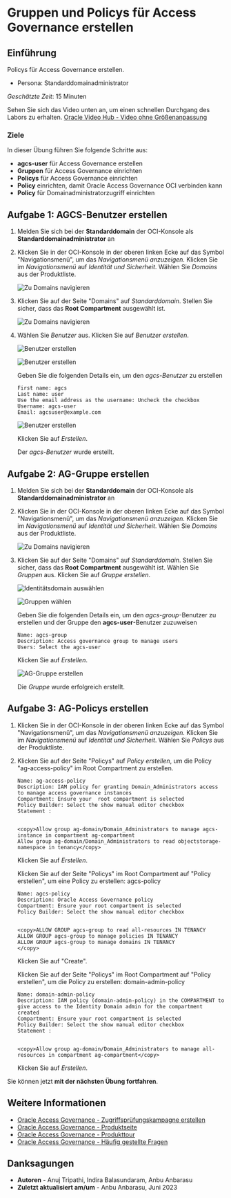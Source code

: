 # Gruppen und Policys für Access Governance erstellen

## Einführung

Policys für Access Governance erstellen.

*   Persona: Standarddomainadministrator

_Geschätzte Zeit_: 15 Minuten

Sehen Sie sich das Video unten an, um einen schnellen Durchgang des Labors zu erhalten. [Oracle Video Hub - Video ohne Größenanpassung](videohub:1_x0vzlnhh)

### Ziele

In dieser Übung führen Sie folgende Schritte aus:

*   **agcs-user** für Access Governance erstellen
*   **Gruppen** für Access Governance einrichten
*   **Policys** für Access Governance einrichten
*   **Policy** einrichten, damit Oracle Access Governance OCI verbinden kann
*   **Policy** für Domainadministratorzugriff einrichten

## Aufgabe 1: AGCS-Benutzer erstellen

1.  Melden Sie sich bei der **Standarddomain** der OCI-Konsole als **Standarddomainadministrator** an
    
2.  Klicken Sie in der OCI-Konsole in der oberen linken Ecke auf das Symbol "Navigationsmenü", um das _Navigationsmenü anzuzeigen._ Klicken Sie im _Navigationsmenü_ auf _Identität und Sicherheit_. Wählen Sie _Domains_ aus der Produktliste.
    
    ![Zu Domains navigieren](images/navigate-domains.png)
    
3.  Klicken Sie auf der Seite "Domains" auf _Standarddomain_. Stellen Sie sicher, dass das **Root Compartment** ausgewählt ist.
    
    ![Zu Domains navigieren](images/default-domain.png)
    
4.  Wählen Sie _Benutzer_ aus. Klicken Sie auf _Benutzer erstellen_.
    
    ![Benutzer erstellen](images/select-users.png)
    
    ![Benutzer erstellen](images/create-user.png)
    
    Geben Sie die folgenden Details ein, um den _agcs-Benutzer_ zu erstellen
    
        First name: agcs
        Last name: user
        Use the email address as the username: Uncheck the checkbox 
        Username: agcs-user
        Email: agcsuser@example.com
        
    
    ![Benutzer erstellen](images/createuser-tab.png)
    
    Klicken Sie auf _Erstellen_.
    
    Der _agcs-Benutzer_ wurde erstellt.
    

## Aufgabe 2: AG-Gruppe erstellen

1.  Melden Sie sich bei der **Standarddomain** der OCI-Konsole als **Standarddomainadministrator** an
    
2.  Klicken Sie in der OCI-Konsole in der oberen linken Ecke auf das Symbol "Navigationsmenü", um das _Navigationsmenü anzuzeigen._ Klicken Sie im _Navigationsmenü_ auf _Identität und Sicherheit_. Wählen Sie _Domains_ aus der Produktliste.
    
    ![Zu Domains navigieren](images/navigate-select-domain.png)
    
3.  Klicken Sie auf der Seite "Domains" auf _Standarddomain_. Stellen Sie sicher, dass das **Root Compartment** ausgewählt ist. Wählen Sie _Gruppen_ aus. Klicken Sie auf _Gruppe erstellen_.
    
    ![Identitätsdomain auswählen](images/default-domain.png)
    
    ![Gruppen wählen](images/select-group.png)
    
    Geben Sie die folgenden Details ein, um den _agcs-group_\-Benutzer zu erstellen und der Gruppe den **agcs-user**\-Benutzer zuzuweisen
    
        Name: agcs-group
        Description: Access governance group to manage users 
        Users: Select the agcs-user 
        
    
    Klicken Sie auf _Erstellen_.
    
    ![AG-Gruppe erstellen](images/creategroup-tab.png)
    
    Die _Gruppe_ wurde erfolgreich erstellt.
    

## Aufgabe 3: AG-Policys erstellen

1.  Klicken Sie in der OCI-Konsole in der oberen linken Ecke auf das Symbol "Navigationsmenü", um das _Navigationsmenü anzuzeigen._ Klicken Sie im _Navigationsmenü_ auf _Identität und Sicherheit_. Wählen Sie _Policys_ aus der Produktliste.
    
2.  Klicken Sie auf der Seite "Policys" auf _Policy erstellen_, um die Policy "ag-access-policy" im Root Compartment zu erstellen.
    
        Name: ag-access-policy
        Description: IAM policy for granting Domain_Administrators access to manage access governance instances
        Compartment: Ensure your  root compartment is selected
        Policy Builder: Select the show manual editor checkbox
        Statement :
        
    
        <copy>Allow group ag-domain/Domain_Administrators to manage agcs-instance in compartment ag-compartment
        Allow group ag-domain/Domain_Administrators to read objectstorage-namespace in tenancy</copy>
        
    
    Klicken Sie auf _Erstellen_.
    
    Klicken Sie auf der Seite "Policys" im Root Compartment auf "Policy erstellen", um eine Policy zu erstellen: agcs-policy
    
        Name: agcs-policy
        Description: Oracle Access Governance policy 
        Compartment: Ensure your root compartment is selected
        Policy Builder: Select the show manual editor checkbox
        
    
        <copy>ALLOW GROUP agcs-group to read all-resources IN TENANCY
        ALLOW GROUP agcs-group to manage policies IN TENANCY
        ALLOW GROUP agcs-group to manage domains IN TENANCY
        </copy>
        
    
    Klicken Sie auf "Create".
    
    Klicken Sie auf der Seite "Policys" im Root Compartment auf "Policy erstellen", um die Policy zu erstellen: domain-admin-policy
    
        Name: domain-admin-policy
        Description: IAM policy (domain-admin-policy) in the COMPARTMENT to give access to the Identity Domain admin for the compartment created
        Compartment: Ensure your root compartment is selected
        Policy Builder: Select the show manual editor checkbox
        Statement :
        
    
        <copy>Allow group ag-domain/Domain_Administrators to manage all-resources in compartment ag-compartment</copy>
        
    
    Klicken Sie auf _Erstellen_.
    

Sie können jetzt **mit der nächsten Übung fortfahren**.

## Weitere Informationen

*   [Oracle Access Governance - Zugriffsprüfungskampagne erstellen](https://docs.oracle.com/en/cloud/paas/access-governance/pdapg/index.html)
*   [Oracle Access Governance - Produktseite](https://www.oracle.com/security/cloud-security/access-governance/)
*   [Oracle Access Governance - Produkttour](https://www.oracle.com/webfolder/s/quicktours/paas/pt-sec-access-governance/index.html)
*   [Oracle Access Governance - Häufig gestellte Fragen](https://www.oracle.com/security/cloud-security/access-governance/faq/)

## Danksagungen

*   **Autoren** - Anuj Tripathi, Indira Balasundaram, Anbu Anbarasu
*   **Zuletzt aktualisiert am/um** - Anbu Anbarasu, Juni 2023